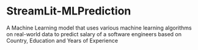 # StreamLit-MLPrediction
A Machine Learning model that uses various machine learning algorithms on real-world data to predict salary of a software engineers based on Country, Education and Years of Experience
